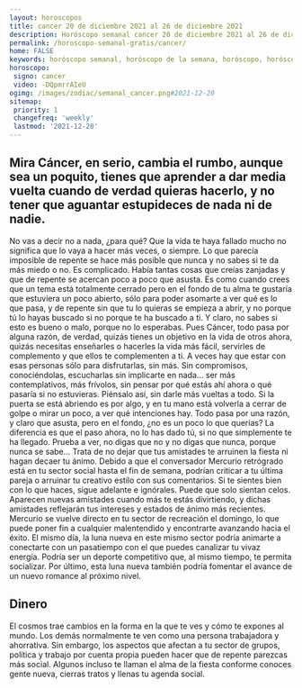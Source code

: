 ```yaml
---
layout: horoscopos
title: cancer 20 de diciembre 2021 al 26 de diciembre 2021 
description: Horóscopo semanal cancer 20 de diciembre 2021 al 26 de diciembre 2021. Mira Cáncer, en serio, cambia el rumbo, aunque sea un poquito, tienes que aprender a dar media vuelta cuando de verdad quieras hacerlo, y no tener que aguantar estupideces de nada ni de nadie.
permalink: /horoscopo-semanal-gratis/cancer/
home: FALSE
keywords: horóscopo semanal, horóscopo de la semana, horóscopo, horóscopo gratis,horóscopos, horóscopo esperanza gracia, horoscopos cancer la semana, horóscopos gratis, Tarot, Astrologia, Zodíaco, cancer, horoscopo gratis, semanal
horoscopo:
 signo: cancer
 video: -DQpmrrAIeU
ogimg: /images/zodiac/semanal_cancer.png#2021-12-20
sitemap:
 priority: 1
 changefreq: 'weekly'
 lastmod: '2021-12-20'
---
```




## Mira Cáncer, en serio, cambia el rumbo, aunque sea un poquito, tienes que aprender a dar media vuelta cuando de verdad quieras hacerlo, y no tener que aguantar estupideces de nada ni de nadie.

No vas a decir no a nada, ¿para qué? Que la vida te haya fallado mucho no significa que lo vaya a hacer más veces, o siempre. Lo que parecía imposible de repente se hace más posible que nunca y no sabes si te da más miedo o no. Es complicado. Había tantas cosas que creías zanjadas y que de repente se acercan poco a poco que asusta. Es como cuando crees que un tema está totalmente cerrado pero en el fondo de tu alma te gustaría que estuviera un poco abierto, sólo para poder asomarte a ver qué es lo que pasa, y de repente sin que tu lo quieras se empieza a abrir, y no porque tú lo hayas buscado si no porque te ha buscado a ti. Y claro, no sabes si esto es bueno o malo, porque no lo esperabas. Pues Cáncer, todo pasa por alguna razón, de verdad, quizás tienes un objetivo en la vida de otros ahora, quizás necesitas enseñarles o hacerles la vida más fácil, servirles de complemento y que ellos te complementen a ti. A veces hay que estar con esas personas sólo para disfrutarlas, sin más. Sin compromisos, conociéndolas, escucharlas sin implicarte en nada… ser más contemplativos, más frívolos, sin pensar por qué estás ahí ahora o qué pasaría si no estuvieras. Piénsalo así, sin darle más vueltas a todo. Si la puerta se está abriendo es por algo, y en tu mano está volverla a cerrar de golpe o mirar un poco, a ver qué intenciones hay. Todo pasa por una razón, y claro que asusta, pero en el fondo, ¿no es un poco lo que querías? La diferencia es que el paso ahora, no lo has dado tú, si no que simplemente te ha llegado. Prueba a ver, no digas que no y no digas que nunca, porque nunca se sabe…
Trata de no dejar que tus amistades te arruinen la fiesta ni hagan decaer tu ánimo. Debido a que el conversador Mercurio retrógrado está en tu sector social hasta el fin de semana, podrían criticar a tu última pareja o arruinar tu creativo estilo con sus comentarios. Si te sientes bien con lo que haces, sigue adelante e ignórales. Puede que solo sientan celos. Aparecen nuevas amistades cuando más te estás divirtiendo, y dichas amistades reflejarán tus intereses y estados de ánimo más recientes. 
 Mercurio se vuelve directo en tu sector de recreación el domingo, lo que puede poner fin a cualquier malentendido y encontrarte avanzando hacia el éxito. El mismo día, la luna nueva en este mismo sector podría animarte a conectarte con un pasatiempo con el que puedes canalizar tu vivaz energía. Podría ser un deporte competitivo que, al mismo tiempo, te permita socializar. Por último, esta luna nueva también podría fomentar el avance de un nuevo romance al próximo nivel.   

## Dinero

El cosmos trae cambios en la forma en la que te ves y cómo te expones al mundo. Los demás normalmente te ven como una persona trabajadora y ahorrativa. Sin embargo, los aspectos que afectan a tu sector de grupos, política y trabajo por cuenta propia pueden hacer que de repente parezcas más social. Algunos incluso te llaman el alma de la fiesta conforme conoces gente nueva, cierras tratos y llenas tu agenda social.